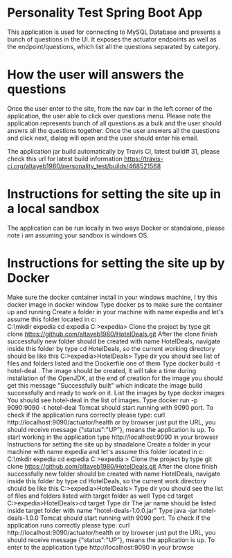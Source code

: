 # Personality Test Spring Boot App
This application is used for connecting to MySQL Database and presents a bunch of questions in the UI. It exposes the actuator endpoints as well as the endpoint/questions, which list all the questions separated by category.

# How the user will answers the questions
Once the user enter to the site, from the nav bar in the left corner of the application, the user able to click over questions menu.
Please note the application represents bunch of all questions as a bulk and the user should answrs all the questions together.
Once the user answers all the questions and click next, dialog will open and the user should enter his email.


The application jar build automatically by Travis CI, latest build# 31, please check this url for latest build information https://travis-ci.org/altayeb1980/personality_test/builds/468521568

# Instructions for setting the site up in a local sandbox
The application can be run locally in two ways Docker or standalone, please note i am assuming your sandbox is windows OS.

# Instructions for setting the site up by Docker
Make sure the docker container install in your windows machine, I try this docker image in docker window
Type docker ps to make sure the container up and running
Create a folder in your machine with name expedia and let's assume this folder located in c:\
C:\mkdir expedia
cd expedia
C:>expedia>
Clone the project by type git clone https://github.com/altayeb1980/HotelDeals.git
After the clone finish successfully new folder should be created with name HotelDeals, navigate inside this folder by type
cd HotelDeals, so the current working directory should be like this
C:>expedia>HotelDeals>
Type dir you should see list of files and folders listed and the Dockerfile one of them
Type docker build -t hotel-deal .
The image should be created, it will take a time during installation of the OpenJDK, at the end of creation for the image you should get this message "Successfully built" which indicate the image build successfully and ready to work on it.
List the images by type docker images
You should see hotel-deal in the list of images.
Type docker run -p 9090:9090 -t hotel-deal
Tomcat should start running with 9090 port.
To check if the application runs correctly please type: curl http://localhost:9090/actuator/health or by browser just put the URL, you should receive message {"status":"UP"}, means the application is up.
To start working in the application type http://localhost:9090 in your browser
Instructions for setting the site up by stnadalone
Create a folder in your machine with name expedia and let's assume this folder located in c:\
C:\mkdir expedia
cd expedia
C:>expedia >
Clone the project by type git clone https://github.com/altayeb1980/HotelDeals.git
After the clone finish successfully new folder should be created with name HotelDeals, navigate inside this folder by type
cd HotelDeals, so the current work directory should be like this
C:>expedia>HotelDeals>
Type dir you should see the list of files and folders listed with target folder as well
Type cd target
C:>expedia>HotelDeals>cd target
Type dir
The jar name should be listed inside target folder with name "hotel-deals-1.0.0.jar"
Type java -jar hotel-deals-1.0.0
Tomcat should start running with 9090 port.
To check if the application runs correctly please type: curl http://localhost:9090/actuator/health or by browser just put the URL, you should receive message {"status":"UP"}, means the application is up.
To enter to the application type http://localhost:9090 in your browse



